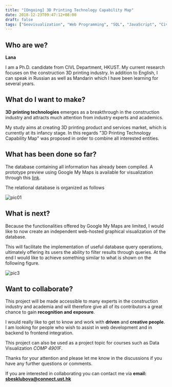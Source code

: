 ```yaml
---
title: "[Ongoing] 3D Printing Technology Capability Map"
date: 2018-12-23T09:47:12+08:00
draft: false
tags: ["Geovisualization", "Web Programming", "SQL", "JavaScript", "Civil Tech"]
---
```


## Who are we?

**Lana**

I am a Ph.D. candidate from CIVL Department, HKUST. My current research focuses on the construction 3D printing industry. In addition to English, I can speak in Russian as well as Mandarin which I have been learning for several years.


## What do I want to make?

**3D printing technologies** emerges as a breakthrough in the construction industry and attracts much attention from industry experts and academics.


My study aims at creating 3D printing product and services market, which is currently at its infancy stage.  In this regards "3D Printing Technology Capability Map" was proposed in order to combine all interested entities. 

## What has been done so far?

The database containing all information has already been compiled. A prototype preview using Google My Maps is available for visualization through this [link](https://goo.gl/JJJbUi).

The relational database is organized as follows


![pic01](01.jpg)


## What is next?

Because the functionalities offered by Google My Maps are limited, I would like to now create an independent web-hosted graphical visualization of the database. 


This will facilitate the implementation of useful database query operations, ultimately offering its users the ability to filter results through queries. At the end I would like to achieve something similar to what is shown on the following figure.


![pic3](03.jpg)

## Want to collaborate?

This project will be made accessible to many experts in the construction industry and academia and will therefore give all of its contributors a great chance to gain **recognition and exposure**.


I would really like to get to know and work with **driven** and **creative people**. I am looking for people who wish to assist in web development and in backend to frontend integration. 


This project can also be used as a project topic for courses such as Data Visualization *COMP 4901F*.


Thanks for your attention and please let me know in the discussions if you have any further questions or comments.


If you are interested in collaborating you can contact me via **email: [sbesklubova@connect.ust.hk](mailto:sbesklubova@connect.ust.hk)**

